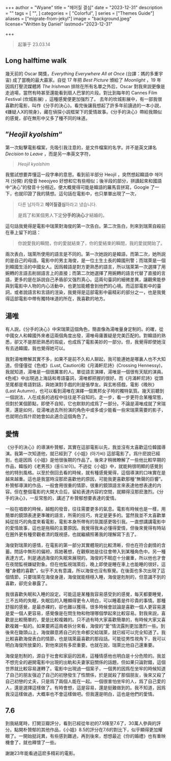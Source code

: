 +++
author = "Wyane"
title = "헤어질 결심"
date = "2023-12-31"
description = ""
tags = [
    "",
]
categories = [
    "Colorful",
]
series = ["Themes Guide"]
aliases = ["migrate-from-jekyl"]
image = "background.jpeg"
license="Written by Daniel"
lastmod="2023-12-31"

+++

> 起筆于 23.03.14

## Long halftime walk

幾天前的 Oscar 開獎，*Everything Everywhere All at Once* (台譯：媽的多重宇宙) 成了當晚的最大贏家。自從 17 年把 *Best Picture* 頒給了 *Moonlight* ，19 年因爲打壓流媒體將 *The Irishman* 排除在所有名單之外后，Oscar 對我來説更像是走過場，當然有時甚至還能看到扇人巴掌的片段。對比到每年的 Cannes Film Festival (坎城影展) ，這種感覺便更加强烈了。 去年的坎城影展中，有一部我很喜歡的電影，叫作《分手的決心》。看完後讓我想起了許多年前讀過的一本小説，《嫌疑人X的現身》，藏在偵探小説框架下的愛情故事。《分手的決心》帶給我類似的感覺，卻在無形中又多了種不同的味道。

## ”*Heojil kyolshim*“

第一次點擊電影檔案，先吸引我注意的，是文件檔案的名字。并不是英文譯名 *Decision to Leave* ，而是另一串英文字符，

>   *Heojil kyolshim*

我嘗試想要弄懂這一段字串的意思。看到前半部分 Heojil ，突然想起韓語中 헤어져 (分開)  的發音 heeojyeo 好想和它有些相似；後半段的部分，拼讀起來和國語中“決心”的發音十分相近。便大概覺得可能是韓語的羅馬音拼寫，Google 了一下，也就印證了我的猜想。這句話在電影中，也只單單出現了一次，

> 다른 남자하고 **헤어질결심**하라고 냈습니다.
>
> 是爲了和某個男人下定**分手的決心**才結婚的。

這句話我覺得是電影中瑞萊對海俊的第一次告白。第二次告白，則來到瑞萊自殺前在車上留下的話：

> 你說愛我的瞬間，你的愛就結束了，你的愛結束的瞬間，我的愛就開始了。

兩次表白，瑞萊所使用的語言是不同的。第一次她説的是韓語，而第二次，她所説的是自己的母語。電影中的男主海俊，是一位土生土長的韓國刑警；而瑞萊是一個到韓國生活的中國女人。因爲韓語是對方更熟悉的語言，所以瑞萊第一次選擇了用婉轉的言語去削弱語言上的直接；而第二次她選擇了用婉轉的語言代替了直接的言語，更多的是在訴説自己矛盾卻又强烈真心。這兩句臺詞的細微差異，讓觀衆能參與到電影中人物的内心活動中，也更加能體會到他們的心境。而這部電影中的臺詞，或者說語言和言語的渲染，我覺得是這部電影中最精彩的部分之一，也是我覺得這部電影中帶有獨特味道的所在，我喜歡的地方。

## 湯唯

有人説，《分手的決心》中宋瑞萊這個角色，簡直像為湯唯量身定制的。的確，從中國女人和韓國外來者這兩個角度出發，湯唯毋庸置疑是完美匹配的。對韓語的熟悉，卻又不是那麽熟悉的瑕疵，也成爲了電影美妙的一部分。但，我覺得即使她沒有去過韓國，我也覺得她可以。

我對湯唯瞭解其實不多，如果不是前不久和人聊起，我可能連她是哪裏人也不大知道。但僅僅從《色戒》(Lust, Caution)和《月滿軒尼詩》(Crossing Hennessy)，我就知道，湯唯是一個很厲害的人。單從語言演繹，湯唯是一個很有天賦的演員。《色戒》中出現過上海話和粵語臺詞，湯唯都把握的很好。而《月滿軒尼詩》從頭至尾都是粵語對話，與她演對手戲的則是張學友。與玄彬搭戲，電影《晚秋》 (Last Autumn)，也可以看到湯唯在演繹一個異邦女子時的獨特氣質。幾天前聽到一個説法，人在成長的過程中往往是不自知的。走一步，看一步更符合某種常態，但對於某個節點，即使不自知，它也默默的成爲了一部分。不論是湯唯成就了宋瑞萊，還是如何，從湯唯過去所扮演的角色中或多或少能看一些宋瑞萊需要的影子，也就明白爲什麽她會如此適合這個角色了。

## 愛情

《分手的決心》的導演朴贊郁，其實在這部電影以先，我並沒有太喜歡這位韓國導演。我第一次知道他，就已經到了《小姐》(아가씨) 這部電影了。爲什麽說已經到，也是因爲《小姐》是他很後期的作品了。後來才稍微瞭解了一些他比較早期的作品，韓版的《老男孩》(올드보이)。不過從《小姐》中，就能夠很明顯的感覺到他的特別風格。以至於倒回去看的時候，就有種感覺覺得，這個導演的口味實在是越來越重。這也是我當時沒那麽喜歡他的原因，可能我更喜歡那種“無聲的巨響”。朴贊郁導演的作品，一般會用很重的情節，很重的鏡頭語言來表達他想表達的内容。但在整個電影的大開大合后，留給表達内容的空間，就顯得沒那麽激烈。《分手的決心》，一反常態的，講述了朴贊郁想要表達的愛情。

一般在唱歌的時候，越輕的發音，往往需要更多的氣息。電影有時候也是一樣，用簡單的鏡頭表達更準確的語言，所需的技巧，肯定是更多的。當然我並不太喜歡單純從技巧的角度來看電影，電影本身所帶有的氛圍感更吸引我。一直想講講電影中的愛情故事，這也是拖稿的主要原因。我覺得我未必懂得愛情，但後來覺得有時站在圈外更有種旁觀者清的既視感，也就繼續照著我的理解寫下去了。

海俊對瑞萊的感情，在電影的第一部分其實體現的比較清晰，但也在符合劇情的含蓄。問話中無形的偏袒，爲她著想，在觀察她是往往會帶入到某種角色中。另一種表達方式，則是通過海俊的失眠來展現的。海俊的不眠症十分嚴重，所以他也才會在夜間監視嫌疑對象。但在他監視瑞萊后，晚上即使是睡在車上也能睡的很好。這種“身體的喜歡”，似乎不太有意識，所以海俊也沒有察覺。在後面也多次出現了這個情節，只要瑞萊在海俊身邊，海俊就能穩穩入睡，海俊是剋制的，但意識不到的喜歡，卻完全暴露了。

我很喜歡失眠和入睡的設定。可能這是某種我容易感受到的感覺，每天都要睡覺，三不五時的失眠，失眠后的入睡顯得更令人明白，可以睡着是件珍貴的事情。那種舒服的感覺，是最赤裸的，卻也難以獲得。很多時候會談論是喜歡一個人更容易還是愛一個人更容易，感覺像是在問生物和物理哪個學起來比較容易。對我來説，喜歡是比較簡單的，愛是比較複雜的。只不過有時大家喜歡簡單的，有時候大家又喜歡複雜一點的。如果要將這兩者拆分來看，海俊的“愛”情流露則更加激烈一些。到後來在鋤頭山上，海俊願意將自己的生命都交給瑞萊，就已經可以完全知道了。我比較喜歡海俊表白的情節，也是瑞萊最喜歡的那段話。可能從男性視角下，我可以明白海俊所放棄的，對他來説有多麽重要。也就在說，瑞萊比他自己還重要。

海俊是剋制的，源自于社會和家庭的因素，這種情感他也明白是十分危險的。我並不想完全的避開電影中出現的出軌和夫妻家庭關係的話題，但如果只論對錯，這個世界就比較容易運轉了。電影中出現過一個案子，一個男的因爲在坐牢的時候知道了自己的朋友强迫了自己的初戀發生了性關係，於是就殺了那個朋友，後來又殺了自己初戀的丈夫，只是爲了兩個人能在一起。一個很害怕坐牢的人，爲了自己愛的人，還是選擇這樣做了。有時會想，這是容易，還是挺難做到的。我不知道，因爲我沒這樣做過，大概率也不會這樣做吧。但我還是明白，這也是他們的愛情。

## 7.6

到我結尾時，打開豆瓣評分，看到已經從年初的7.9降至7.6了，30萬人參與的評分。點開朴贊郁的其他作品，《小姐》8.5的評分在7.6的對比下，似乎顯得更加耀眼了。一開始挺詫異，有些感到難過，再到後來，想想最近《你的婚禮》也有重映機會了，就也釋懷了一些。

謝謝23年能看過這麽多精彩的電影。
